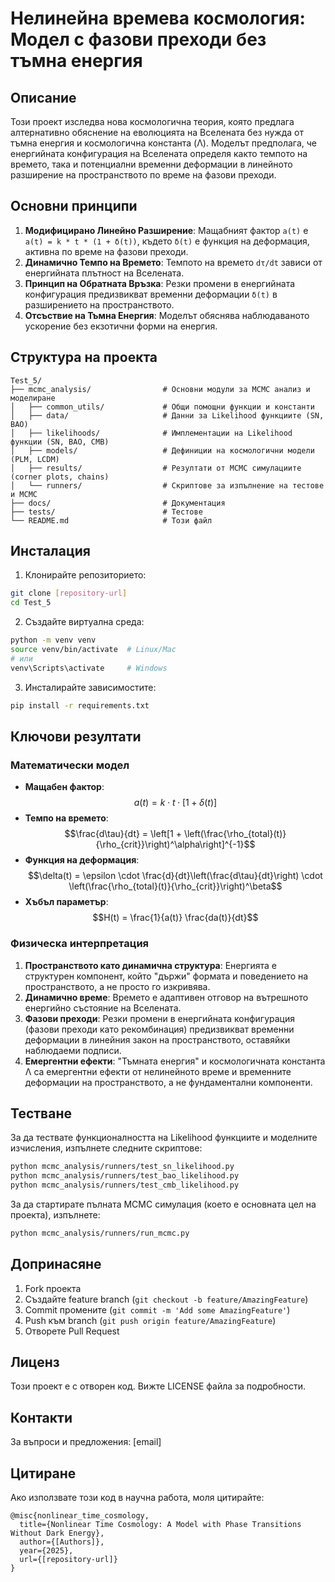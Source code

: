 # Нелинейна времева космология: Модел с фазови преходи без тъмна енергия

## Описание

Този проект изследва нова космологична теория, която предлага алтернативно обяснение на еволюцията на Вселената без нужда от тъмна енергия и космологична константа (Λ). Моделът предполага, че енергийната конфигурация на Вселената определя както темпото на времето, така и потенциални временни деформации в линейното разширение на пространството по време на фазови преходи.

## Основни принципи

1.  **Модифицирано Линейно Разширение**: Мащабният фактор `a(t)` е `a(t) = k * t * (1 + δ(t))`, където `δ(t)` е функция на деформация, активна по време на фазови преходи.
2.  **Динамично Темпо на Времето**: Темпото на времето `dτ/dt` зависи от енергийната плътност на Вселената.
3.  **Принцип на Обратната Връзка**: Резки промени в енергийната конфигурация предизвикват временни деформации `δ(t)` в разширението на пространството.
4.  **Отсъствие на Тъмна Енергия**: Моделът обяснява наблюдаваното ускорение без екзотични форми на енергия.

## Структура на проекта

```
Test_5/
├── mcmc_analysis/                # Основни модули за MCMC анализ и моделиране
│   ├── common_utils/             # Общи помощни функции и константи
│   ├── data/                     # Данни за Likelihood функциите (SN, BAO)
│   ├── likelihoods/              # Имплементации на Likelihood функции (SN, BAO, CMB)
│   ├── models/                   # Дефиниции на космологични модели (PLM, LCDM)
│   ├── results/                  # Резултати от MCMC симулациите (corner plots, chains)
│   └── runners/                  # Скриптове за изпълнение на тестове и MCMC
├── docs/                         # Документация
├── tests/                        # Тестове
└── README.md                     # Този файл
```

## Инсталация

1. Клонирайте репозиторието:
```bash
git clone [repository-url]
cd Test_5
```

2. Създайте виртуална среда:
```bash
python -m venv venv
source venv/bin/activate  # Linux/Mac
# или
venv\Scripts\activate     # Windows
```

3. Инсталирайте зависимостите:
```bash
pip install -r requirements.txt
```

## Ключови резултати

### Математически модел

*   **Мащабен фактор**: $$a(t) = k \cdot t \cdot [1 + \delta(t)]$$
*   **Темпо на времето**: $$\frac{d\tau}{dt} = \left[1 + \left(\frac{\rho_{total}(t)}{\rho_{crit}}\right)^\alpha\right]^{-1}$$
*   **Функция на деформация**: $$\delta(t) = \epsilon \cdot \frac{d}{dt}\left(\frac{d\tau}{dt}\right) \cdot \left(\frac{\rho_{total}(t)}{\rho_{crit}}\right)^\beta$$
*   **Хъбъл параметър**: $$H(t) = \frac{1}{a(t)} \frac{da(t)}{dt}$$

### Физическа интерпретация

1.  **Пространството като динамична структура**: Енергията е структурен компонент, който "държи" формата и поведението на пространството, а не просто го изкривява.
2.  **Динамично време**: Времето е адаптивен отговор на вътрешното енергийно състояние на Вселената.
3.  **Фазови преходи**: Резки промени в енергийната конфигурация (фазови преходи като рекомбинация) предизвикват временни деформации в линейния закон на пространството, оставяйки наблюдаеми подписи.
4.  **Емергентни ефекти**: "Тъмната енергия" и космологичната константа Λ са емергентни ефекти от нелинейното време и временните деформации на пространството, а не фундаментални компоненти.

## Тестване

За да тествате функционалността на Likelihood функциите и моделните изчисления, изпълнете следните скриптове:

```bash
python mcmc_analysis/runners/test_sn_likelihood.py
python mcmc_analysis/runners/test_bao_likelihood.py
python mcmc_analysis/runners/test_cmb_likelihood.py
```

За да стартирате пълната MCMC симулация (което е основната цел на проекта), изпълнете:

```bash
python mcmc_analysis/runners/run_mcmc.py
```

## Допринасяне

1. Fork проекта
2. Създайте feature branch (`git checkout -b feature/AmazingFeature`)
3. Commit промените (`git commit -m 'Add some AmazingFeature'`)
4. Push към branch (`git push origin feature/AmazingFeature`)
5. Отворете Pull Request

## Лиценз

Този проект е с отворен код. Вижте LICENSE файла за подробности.

## Контакти

За въпроси и предложения: [email]

## Цитиране

Ако използвате този код в научна работа, моля цитирайте:

```
@misc{nonlinear_time_cosmology,
  title={Nonlinear Time Cosmology: A Model with Phase Transitions Without Dark Energy},
  author={[Authors]},
  year={2025},
  url={[repository-url]}
}
